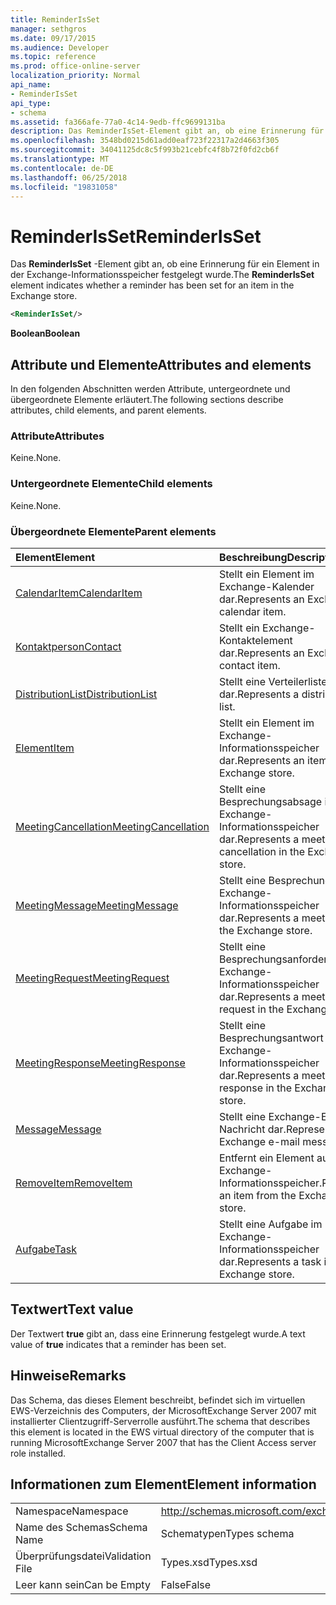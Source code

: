 ```yaml
---
title: ReminderIsSet
manager: sethgros
ms.date: 09/17/2015
ms.audience: Developer
ms.topic: reference
ms.prod: office-online-server
localization_priority: Normal
api_name:
- ReminderIsSet
api_type:
- schema
ms.assetid: fa366afe-77a0-4c14-9edb-ffc9699131ba
description: Das ReminderIsSet-Element gibt an, ob eine Erinnerung für ein Element in der Exchange-Informationsspeicher festgelegt wurde.
ms.openlocfilehash: 3548bd0215d61add0eaf723f22317a2d4663f305
ms.sourcegitcommit: 34041125dc8c5f993b21cebfc4f8b72f0fd2cb6f
ms.translationtype: MT
ms.contentlocale: de-DE
ms.lasthandoff: 06/25/2018
ms.locfileid: "19831058"
---
```

# <a name="reminderisset"></a><span data-ttu-id="c0f76-103">ReminderIsSet</span><span class="sxs-lookup"><span data-stu-id="c0f76-103">ReminderIsSet</span></span>

<span data-ttu-id="c0f76-104">Das **ReminderIsSet** -Element gibt an, ob eine Erinnerung für ein Element in der Exchange-Informationsspeicher festgelegt wurde.</span><span class="sxs-lookup"><span data-stu-id="c0f76-104">The **ReminderIsSet** element indicates whether a reminder has been set for an item in the Exchange store.</span></span> 
  
```xml
<ReminderIsSet/>
```

 <span data-ttu-id="c0f76-105">**Boolean**</span><span class="sxs-lookup"><span data-stu-id="c0f76-105">**Boolean**</span></span>
## <a name="attributes-and-elements"></a><span data-ttu-id="c0f76-106">Attribute und Elemente</span><span class="sxs-lookup"><span data-stu-id="c0f76-106">Attributes and elements</span></span>

<span data-ttu-id="c0f76-107">In den folgenden Abschnitten werden Attribute, untergeordnete und übergeordnete Elemente erläutert.</span><span class="sxs-lookup"><span data-stu-id="c0f76-107">The following sections describe attributes, child elements, and parent elements.</span></span>
  
### <a name="attributes"></a><span data-ttu-id="c0f76-108">Attribute</span><span class="sxs-lookup"><span data-stu-id="c0f76-108">Attributes</span></span>

<span data-ttu-id="c0f76-109">Keine.</span><span class="sxs-lookup"><span data-stu-id="c0f76-109">None.</span></span>
  
### <a name="child-elements"></a><span data-ttu-id="c0f76-110">Untergeordnete Elemente</span><span class="sxs-lookup"><span data-stu-id="c0f76-110">Child elements</span></span>

<span data-ttu-id="c0f76-111">Keine.</span><span class="sxs-lookup"><span data-stu-id="c0f76-111">None.</span></span>
  
### <a name="parent-elements"></a><span data-ttu-id="c0f76-112">Übergeordnete Elemente</span><span class="sxs-lookup"><span data-stu-id="c0f76-112">Parent elements</span></span>

|<span data-ttu-id="c0f76-113">**Element**</span><span class="sxs-lookup"><span data-stu-id="c0f76-113">**Element**</span></span>|<span data-ttu-id="c0f76-114">**Beschreibung**</span><span class="sxs-lookup"><span data-stu-id="c0f76-114">**Description**</span></span>|
|:-----|:-----|
|[<span data-ttu-id="c0f76-115">CalendarItem</span><span class="sxs-lookup"><span data-stu-id="c0f76-115">CalendarItem</span></span>](calendaritem.md) <br/> |<span data-ttu-id="c0f76-116">Stellt ein Element im Exchange-Kalender dar.</span><span class="sxs-lookup"><span data-stu-id="c0f76-116">Represents an Exchange calendar item.</span></span>  <br/> |
|[<span data-ttu-id="c0f76-117">Kontaktperson</span><span class="sxs-lookup"><span data-stu-id="c0f76-117">Contact</span></span>](contact.md) <br/> |<span data-ttu-id="c0f76-118">Stellt ein Exchange-Kontaktelement dar.</span><span class="sxs-lookup"><span data-stu-id="c0f76-118">Represents an Exchange contact item.</span></span>  <br/> |
|[<span data-ttu-id="c0f76-119">DistributionList</span><span class="sxs-lookup"><span data-stu-id="c0f76-119">DistributionList</span></span>](distributionlist.md) <br/> |<span data-ttu-id="c0f76-120">Stellt eine Verteilerliste dar.</span><span class="sxs-lookup"><span data-stu-id="c0f76-120">Represents a distribution list.</span></span>  <br/> |
|[<span data-ttu-id="c0f76-121">Element</span><span class="sxs-lookup"><span data-stu-id="c0f76-121">Item</span></span>](item.md) <br/> |<span data-ttu-id="c0f76-122">Stellt ein Element im Exchange-Informationsspeicher dar.</span><span class="sxs-lookup"><span data-stu-id="c0f76-122">Represents an item in the Exchange store.</span></span>  <br/> |
|[<span data-ttu-id="c0f76-123">MeetingCancellation</span><span class="sxs-lookup"><span data-stu-id="c0f76-123">MeetingCancellation</span></span>](meetingcancellation.md) <br/> |<span data-ttu-id="c0f76-124">Stellt eine Besprechungsabsage im Exchange-Informationsspeicher dar.</span><span class="sxs-lookup"><span data-stu-id="c0f76-124">Represents a meeting cancellation in the Exchange store.</span></span>  <br/> |
|[<span data-ttu-id="c0f76-125">MeetingMessage</span><span class="sxs-lookup"><span data-stu-id="c0f76-125">MeetingMessage</span></span>](meetingmessage.md) <br/> |<span data-ttu-id="c0f76-126">Stellt eine Besprechung im Exchange-Informationsspeicher dar.</span><span class="sxs-lookup"><span data-stu-id="c0f76-126">Represents a meeting in the Exchange store.</span></span>  <br/> |
|[<span data-ttu-id="c0f76-127">MeetingRequest</span><span class="sxs-lookup"><span data-stu-id="c0f76-127">MeetingRequest</span></span>](meetingrequest.md) <br/> |<span data-ttu-id="c0f76-128">Stellt eine Besprechungsanforderung im Exchange-Informationsspeicher dar.</span><span class="sxs-lookup"><span data-stu-id="c0f76-128">Represents a meeting request in the Exchange store.</span></span>  <br/> |
|[<span data-ttu-id="c0f76-129">MeetingResponse</span><span class="sxs-lookup"><span data-stu-id="c0f76-129">MeetingResponse</span></span>](meetingresponse.md) <br/> |<span data-ttu-id="c0f76-130">Stellt eine Besprechungsantwort im Exchange-Informationsspeicher dar.</span><span class="sxs-lookup"><span data-stu-id="c0f76-130">Represents a meeting response in the Exchange store.</span></span>  <br/> |
|[<span data-ttu-id="c0f76-131">Message</span><span class="sxs-lookup"><span data-stu-id="c0f76-131">Message</span></span>](message-ex15websvcsotherref.md) <br/> |<span data-ttu-id="c0f76-132">Stellt eine Exchange-E-Mail-Nachricht dar.</span><span class="sxs-lookup"><span data-stu-id="c0f76-132">Represents an Exchange e-mail message.</span></span>  <br/> |
|[<span data-ttu-id="c0f76-133">RemoveItem</span><span class="sxs-lookup"><span data-stu-id="c0f76-133">RemoveItem</span></span>](removeitem.md) <br/> |<span data-ttu-id="c0f76-134">Entfernt ein Element aus dem Exchange-Informationsspeicher.</span><span class="sxs-lookup"><span data-stu-id="c0f76-134">Removes an item from the Exchange store.</span></span>  <br/> |
|[<span data-ttu-id="c0f76-135">Aufgabe</span><span class="sxs-lookup"><span data-stu-id="c0f76-135">Task</span></span>](task.md) <br/> |<span data-ttu-id="c0f76-136">Stellt eine Aufgabe im Exchange-Informationsspeicher dar.</span><span class="sxs-lookup"><span data-stu-id="c0f76-136">Represents a task in the Exchange store.</span></span>  <br/> |
   
## <a name="text-value"></a><span data-ttu-id="c0f76-137">Textwert</span><span class="sxs-lookup"><span data-stu-id="c0f76-137">Text value</span></span>

<span data-ttu-id="c0f76-138">Der Textwert **true** gibt an, dass eine Erinnerung festgelegt wurde.</span><span class="sxs-lookup"><span data-stu-id="c0f76-138">A text value of **true** indicates that a reminder has been set.</span></span> 
  
## <a name="remarks"></a><span data-ttu-id="c0f76-139">Hinweise</span><span class="sxs-lookup"><span data-stu-id="c0f76-139">Remarks</span></span>

<span data-ttu-id="c0f76-140">Das Schema, das dieses Element beschreibt, befindet sich im virtuellen EWS-Verzeichnis des Computers, der MicrosoftExchange Server 2007 mit installierter Clientzugriff-Serverrolle ausführt.</span><span class="sxs-lookup"><span data-stu-id="c0f76-140">The schema that describes this element is located in the EWS virtual directory of the computer that is running MicrosoftExchange Server 2007 that has the Client Access server role installed.</span></span>
  
## <a name="element-information"></a><span data-ttu-id="c0f76-141">Informationen zum Element</span><span class="sxs-lookup"><span data-stu-id="c0f76-141">Element information</span></span>

|||
|:-----|:-----|
|<span data-ttu-id="c0f76-142">Namespace</span><span class="sxs-lookup"><span data-stu-id="c0f76-142">Namespace</span></span>  <br/> |http://schemas.microsoft.com/exchange/services/2006/types  <br/> |
|<span data-ttu-id="c0f76-143">Name des Schemas</span><span class="sxs-lookup"><span data-stu-id="c0f76-143">Schema Name</span></span>  <br/> |<span data-ttu-id="c0f76-144">Schematypen</span><span class="sxs-lookup"><span data-stu-id="c0f76-144">Types schema</span></span>  <br/> |
|<span data-ttu-id="c0f76-145">Überprüfungsdatei</span><span class="sxs-lookup"><span data-stu-id="c0f76-145">Validation File</span></span>  <br/> |<span data-ttu-id="c0f76-146">Types.xsd</span><span class="sxs-lookup"><span data-stu-id="c0f76-146">Types.xsd</span></span>  <br/> |
|<span data-ttu-id="c0f76-147">Leer kann sein</span><span class="sxs-lookup"><span data-stu-id="c0f76-147">Can be Empty</span></span>  <br/> |<span data-ttu-id="c0f76-148">False</span><span class="sxs-lookup"><span data-stu-id="c0f76-148">False</span></span>  <br/> |
   

